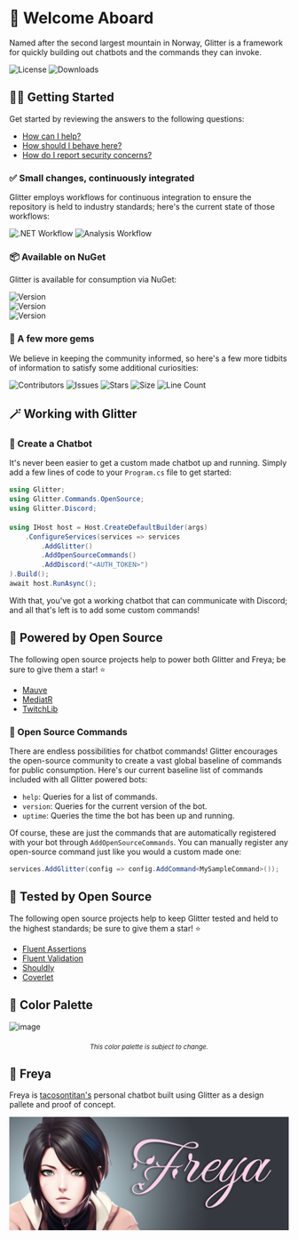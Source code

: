 # 🗻 Welcome Aboard

Named after the second largest mountain in Norway, Glitter is a framework for quickly building out chatbots and the commands they can invoke.

![License](https://img.shields.io/github/license/tacosontitan/Glitter?logo=github&style=for-the-badge)
![Downloads](https://img.shields.io/nuget/dt/glitter?logo=nuget&style=for-the-badge)

## 💁‍♀️ Getting Started

Get started by reviewing the answers to the following questions:

- [How can I help?](./CONTRIBUTING.md)
- [How should I behave here?](./CODE_OF_CONDUCT.md)
- [How do I report security concerns?](./SECURITY.md)

### ✅ Small changes, continuously integrated

Glitter employs workflows for continuous integration to ensure the repository is held to industry standards; here's the current state of those workflows:

![.NET Workflow](https://img.shields.io/github/actions/workflow/status/tacosontitan/Glitter/dotnet.yml?label=Build%20and%20Test&logo=dotnet&style=for-the-badge)
![Analysis Workflow](https://img.shields.io/github/actions/workflow/status/tacosontitan/Glitter/codeql.yml?label=Analysis&logo=dotnet&style=for-the-badge)

### 📦 Available on NuGet

Glitter is available for consumption via NuGet:

![Version](https://img.shields.io/nuget/v/Glitter?logo=nuget&label=Glitter&style=for-the-badge)  
![Version](https://img.shields.io/nuget/v/Glitter.Discord?logo=nuget&label=Glitter.Discord&style=for-the-badge)  
![Version](https://img.shields.io/nuget/v/Glitter.Commands.OpenSource?logo=nuget&label=Glitter.Commands.OpenSource&style=for-the-badge)

### 💎 A few more gems

We believe in keeping the community informed, so here's a few more tidbits of information to satisfy some additional curiosities:

![Contributors](https://img.shields.io/github/contributors/tacosontitan/Glitter?logo=github&style=for-the-badge)
![Issues](https://img.shields.io/github/issues/tacosontitan/Glitter?logo=github&style=for-the-badge)
![Stars](https://img.shields.io/github/stars/tacosontitan/Glitter?logo=github&style=for-the-badge)
![Size](https://img.shields.io/github/languages/code-size/tacosontitan/Glitter?logo=github&style=for-the-badge)
![Line Count](https://img.shields.io/tokei/lines/github/tacosontitan/Glitter?logo=github&style=for-the-badge)

## 🪄 Working with Glitter

### 🎉 Create a Chatbot

It's never been easier to get a custom made chatbot up and running. Simply add a few lines of code to your `Program.cs` file to get started:

```csharp
using Glitter;
using Glitter.Commands.OpenSource;
using Glitter.Discord;

using IHost host = Host.CreateDefaultBuilder(args)
    .ConfigureServices(services => services
        .AddGlitter()
        .AddOpenSourceCommands()
        .AddDiscord("<AUTH_TOKEN>")
).Build();
await host.RunAsync();
```

With that, you've got a working chatbot that can communicate with Discord; and all that's left is to add some custom commands!

## 💪 Powered by Open Source

The following open source projects help to power both Glitter and Freya; be sure to give them a star! ⭐

- [Mauve](https://github.com/tacosontitan/Mauve)
- [MediatR](https://github.com/jbogard/MediatR)
- [TwitchLib](https://github.com/TwitchLib/TwitchLib)

### 🎊 Open Source Commands

There are endless possibilities for chatbot commands! Glitter encourages the open-source community to create a vast global baseline of commands for public consumption. Here's our current baseline list of commands included with all Glitter powered bots:

- `help`: Queries for a list of commands.
- `version`: Queries for the current version of the bot.
- `uptime`: Queries the time the bot has been up and running.

Of course, these are just the commands that are automatically registered with your bot through `AddOpenSourceCommands`. You can manually register any open-source command just like you would a custom made one:

```csharp
services.AddGlitter(config => config.AddCommand<MySampleCommand>());
```

## 🧪 Tested by Open Source

The following open source projects help to keep Glitter tested and held to the highest standards; be sure to give them a star! ⭐

- [Fluent Assertions](https://github.com/fluentassertions/fluentassertions)
- [Fluent Validation](https://github.com/FluentValidation/FluentValidation)
- [Shouldly](https://github.com/shouldly/shouldly)
- [Coverlet](https://github.com/coverlet-coverage/coverlet)

## 🎨 Color Palette

![image](https://user-images.githubusercontent.com/65432314/213923346-1f909154-56e3-4fdd-ba8b-45c5b98a8c5e.png)
<p align="center"><sub><i>This color palette is subject to change.</i></sub></p>

## 💃 Freya

Freya is [tacosontitan's](https://github.com/tacosontitan) personal chatbot built using Glitter as a design pallete and proof of concept.

![Freya Header](/resources/images/freya-header.png "Freya Header")

